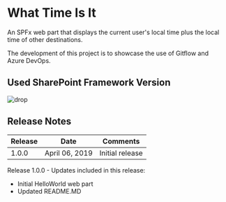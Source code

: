 # What Time Is It

An SPFx web part that displays the current user's local time plus the local time of other destinations.

The development of this project is to showcase the use of Gitflow and Azure DevOps.

## Used SharePoint Framework Version

![drop](https://img.shields.io/badge/drop-1.8.1-green.svg)

## Release Notes

| Release | Date           | Comments        |
| ------- | -------------- | --------------- |
| 1.0.0   | April 06, 2019 | Initial release |

Release 1.0.0 - Updates included in this release:

- Initial HelloWorld web part
- Updated README.MD
